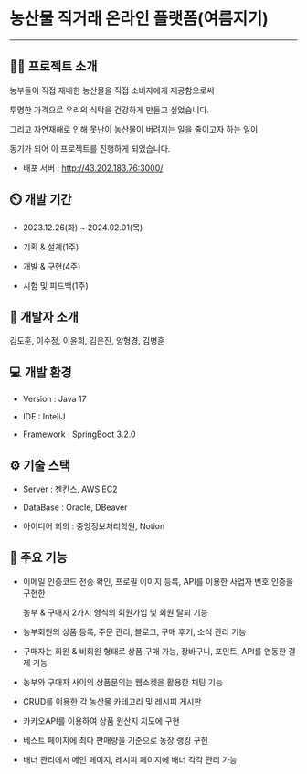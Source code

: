 # 농산물 직거래 온라인 플랫폼(여름지기)

---

## 👨‍🏫 프로젝트 소개

농부들이 직접 재배한 농산물을 직접 소비자에게 제공함으로써

투명한 가격으로 우리의 식탁을 건강하게 만들고 싶었습니다.

그리고 자연재해로 인해 못난이 농산물이 버려지는 일을 줄이고자 하는 일이

동기가 되어 이 프로젝트를 진행하게 되었습니다.

* 배포 서버 : http://43.202.183.76:3000/


## ⏲️ 개발 기간

+ 2023.12.26(화) ~ 2024.02.01(목)

+ 기획 & 설계(1주)
  
+ 개발 & 구현(4주)
  
+ 시험 및 피드백(1주)
  

## 🌈 개발자 소개

김도훈, 이수정, 이윤희, 김은진, 양형경, 김병훈


## 💻 개발 환경

+ Version : Java 17
  
+ IDE : InteliJ
  
+ Framework : SpringBoot 3.2.0

## ⚙️ 기술 스택

+ Server : 젠킨스, AWS EC2

+ DataBase : Oracle, DBeaver

+ 아이디어 회의 : 중앙정보처리학원, Notion

## 📌 주요 기능

+ 이메일 인증코드 전송 확인, 프로필 이미지 등록, API를 이용한 사업자 번호 인증을 구현한

  농부 & 구매자 2가지 형식의 회원가입 및 회원 탈퇴 기능

+ 농부회원의 상품 등록, 주문 관리, 블로그, 구매 후기, 소식 관리 기능

+ 구매자는 회원 & 비회원 형태로 상품 구매 가능, 장바구니, 포인트, API를 연동한 결제 기능

+ 농부와 구매자 사이의 상품문의는 웹소켓을 활용한 채팅 기능

+ CRUD를 이용한 각 농산물 카테고리 및 레시피 게시판

+ 카카오API를 이용하여 상품 원산지 지도에 구현

+ 베스트 페이지에 최다 판매량을 기준으로 농장 랭킹 구현

+ 배너 관리에서 메인 페이지, 레시피 페이지에 배너 각각 관리 가능

